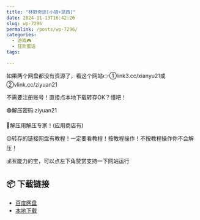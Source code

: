 ```yaml
---
title: "林野奇迹[小狼+昆西]"
date: 2024-11-13T16:42:26
slug: wp-7296
permalink: /posts/wp-7296/
categories:
  - 游戏🎮
  - 狂欢蜜话
tags:

---
```


如果两个网盘都没有资源了，看这个网站👉①link3.cc/xianyu21或②vlink.cc/ziyuan21

不需要注册账号！直接点本地下载转存OK？懂吧！

🟢解压密码:ziyuan21

🔵解压用解压专家！(应用商店有)

🟡转存的链接网盘有教程！一定要看教程！按教程操作！不按教程操作你不会解压！

💰🈶能力的宝，可以点左下角赞赏支持一下网站运行

## 📦 下载链接
- [百度网盘](https://blziyuan21.com/pay-download/7296?key=d5ebde3078&down_id=0)
- [本地下载](https://blziyuan21.com/pay-download/7296?key=d5ebde3078&down_id=1)

